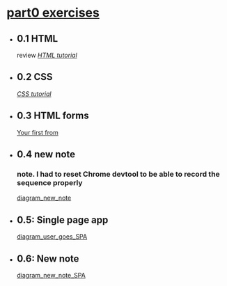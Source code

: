 # [part0 exercises](https://fullstackopen.com/en/part0/fundamentals_of_web_apps#exercises-0-1-0-6)

  * ## 0.1 HTML
    review [_HTML tutorial_](https://developer.mozilla.org/en-US/docs/Learn/Getting_started_with_the_web/HTML_basics)

  * ## 0.2 CSS
    [_CSS tutorial_](https://developer.mozilla.org/en-US/docs/Learn/Getting_started_with_the_web/CSS_basics)

  * ## 0.3 HTML forms
    [Your first from](https://developer.mozilla.org/en-US/docs/Learn/HTML/Forms/Your_first_HTML_form)

  * ## 0.4 new note
    ### note. I had to reset Chrome devtool to be able to record the sequence properly
    [diagram_new_note](link_to_be_updated)
  * ## 0.5: Single page app
    [diagram_user_goes_SPA](link_to_be_updated)

  * ## 0.6: New note
    [diagram_new_note_SPA](link_to_be_updated)